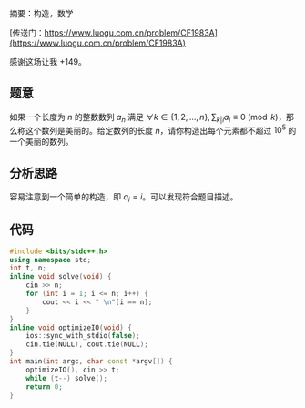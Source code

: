 摘要：构造，数学

[传送门：https://www.luogu.com.cn/problem/CF1983A](https://www.luogu.com.cn/problem/CF1983A)

感谢这场让我 $+149$。

## 题意

如果一个长度为 $n$ 的整数数列 $a_n$ 满足 $\forall k \in \{1, 2, \dots, n\}, \sum_{k|i} a_i \equiv 0 \pmod k$，那么称这个数列是美丽的。给定数列的长度 $n$，请你构造出每个元素都不超过 $10^5$ 的一个美丽的数列。

## 分析思路

容易注意到一个简单的构造，即 $a_i = i$。可以发现符合题目描述。

## 代码

```cpp
#include <bits/stdc++.h>
using namespace std;
int t, n;
inline void solve(void) {
    cin >> n;
    for (int i = 1; i <= n; i++) {
        cout << i << " \n"[i == n];
    }
}
inline void optimizeIO(void) {
    ios::sync_with_stdio(false);
    cin.tie(NULL), cout.tie(NULL);
}
int main(int argc, char const *argv[]) {
    optimizeIO(), cin >> t;
    while (t--) solve();
    return 0;
}

```
